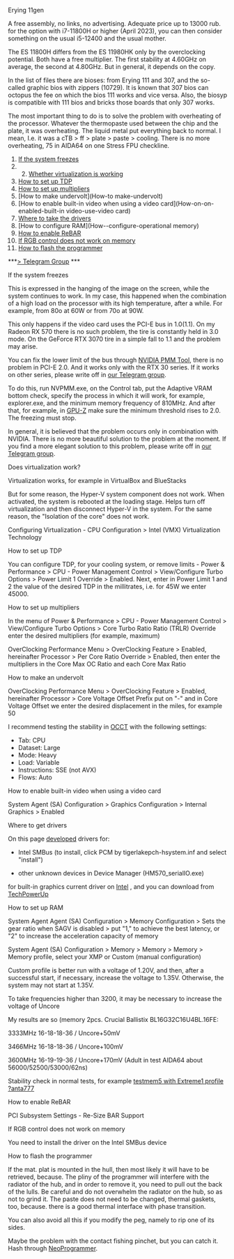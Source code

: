 Erying 11gen

A free assembly, no links, no advertising. Adequate price up to 13000 rub. for the option with i7-11800H or higher (April 2023), you can then consider something on the usual i5-12400 and the usual mother.

The ES 11800H differs from the ES 11980HK only by the overclocking potential. Both have a free multiplier. The first stability at 4.60GHz on average, the second at 4.80GHz. But in general, it depends on the copy.

In the list of files there are bioses: from Erying 111 and 307, and the so-called graphic bios with zippers (10729). It is known that 307 bios can octopus the fee on which the bios 111 works and vice versa. Also, the biosyp is compatible with 111 bios and bricks those boards that only 307 works.

The most important thing to do is to solve the problem with overheating of the processor. Whatever the thermopaste used between the chip and the plate, it was overheating. The liquid metal put everything back to normal. I mean, I.e. it was a cTB > ff > plate > paste > cooling. There is no more overheating, 75 in AIDA64 on one Stress FPU checkline.

1. [If the system freezes](If-free-systems)
2. 2. [Whether virtualization is working](Works-li-virtualization)
3. [How to set up TDP](How-configure-TDP)
4. [How to set up multipliers](How--configure-multipliers)
5. [How to make undervolt](How-to make-undervolt)
6. [How to enable built-in video when using a video card](How-on-on-enabled-built-in video-use-video card)
7. [Where to take the drivers](Where-take-drivers)
8. [How to configure RAM](How--configure-operational memory)
9. [How to enable ReBAR](How--Off-ReBAR)
10. [If RGB control does not work on memory](?If-non-work-work-management-RGB-on-memory)
11. [How to flash the programmer](How-Fake-programmer)

***[> Telegram Group](https://t.me/russian_xeon_community) ***

If the system freezes

This is expressed in the hanging of the image on the screen, while the system continues to work. In my case, this happened when the combination of a high load on the processor with its high temperature, after a while. For example, from 80o at 60W or from 70o at 90W.

This only happens if the video card uses the PCI-E bus in 1.0(1.1). On my Radeon RX 570 there is no such problem, the tire is constantly held in 3.0 mode. On the GeForce RTX 3070 tire in a simple fall to 1.1 and the problem may arise.

You can fix the lower limit of the bus through [NVIDIA PMM Tool](https://github.com/Koshak1013/HuananzhiX99_BIOS_mods/blob/master/Erying%2011gen/NVIDIA_PMM_Tool_vvv2.5.0.120_20230427.zip), there is no problem in PCI-E 2.0. And it works only with the RTX 30 series. If it works on other series, please write off in [our Telegram group](https://t.me/russian_xeon_community).

To do this, run NVPMM.exe, on the Control tab, put the Adaptive VRAM bottom check, specify the process in which it will work, for example, explorer.exe, and the minimum memory frequency of 810MHz. And after that, for example, in [GPU-Z](https://www.techpowerup.com/download/techpowerup-gpu-z/) make sure the minimum threshold rises to 2.0. The freezing must stop.

In general, it is believed that the problem occurs only in combination with NVIDIA. There is no more beautiful solution to the problem at the moment. If you find a more elegant solution to this problem, please write off in [our Telegram group](https://t.me/russian_xeon_community).

Does virtualization work?

Virtualization works, for example in VirtualBox and BlueStacks

But for some reason, the Hyper-V system component does not work. When activated, the system is rebooted at the loading stage. Helps turn off virtualization and then disconnect Hyper-V in the system. For the same reason, the "Isolation of the core" does not work.

Configuring Virtualization - CPU Configuration > Intel (VMX) Virtualization Technology

How to set up TDP

You can configure TDP, for your cooling system, or remove limits - Power & Performance > CPU - Power Management Control > View/Configure Turbo Options > Power Limit 1 Override > Enabled. Next, enter in Power Limit 1 and 2 the value of the desired TDP in the millitrates, i.e. for 45W we enter 45000.

How to set up multipliers

In the menu of Power & Performance > CPU - Power Management Control > View/Configure Turbo Options > Core Turbo Ratio Ratio (TRLR) Override enter the desired multipliers (for example, maximum)

OverClocking Performance Menu > OverClocking Feature > Enabled, hereinafter Processor > Per Core Ratio Override > Enabled, then enter the multipliers in the Core Max OC Ratio and each Core Max Ratio

How to make an undervolt

OverClocking Performance Menu > OverClocking Feature > Enabled, hereinafter Processor > Core Voltage Offset Prefix put on "-" and in Core Voltage Offset we enter the desired displacement in the miles, for example 50

I recommend testing the stability in [OCCT](https://www.ocbase.com/) with the following settings:

- Tab: CPU
- Dataset: Large
- Mode: Heavy
- Load: Variable
- Instructions: SSE (not AVX)
- Flows: Auto

How to enable built-in video when using a video card

System Agent (SA) Configuration > Graphics Configuration > Internal Graphics > Enabled

Where to get drivers

On this page [developed](https://github.com/Koshak1013/HuananzhiX99_BIOS_mods/blob/master/Erying%2011gen/drivers_erying11gen.zip) drivers for:

- Intel SMBus (to install, click PCM by tigerlakepch-hsystem.inf and select "install")

- other unknown devices in Device Manager (HM570_serialIO.exe)

for built-in graphics current driver on [Intel](https://www.intel.ru/content/www/en/en/download/726609/intel-arc-iris-xe-graphics-whql-windows.html) , and you can download from [TechPowerUp](https://www.techpowerup.com/down/intel-graphics-drivers)

How to set up RAM

System Agent Agent (SA) Configuration > Memory Configuration > Sets the gear ratio when SAGV is disabled > put "1," to achieve the best latency, or "2" to increase the acceleration capacity of memory

System Agent (SA) Configuration > Memory > Memory > Memory > Memory profile, select your XMP or Custom (manual configuration)

Custom profile is better run with a voltage of 1.20V, and then, after a successful start, if necessary, increase the voltage to 1.35V. Otherwise, the system may not start at 1.35V.

To take frequencies higher than 3200, it may be necessary to increase the voltage of Uncore

My results are so (memory 2pcs. Crucial Ballistix BL16G32C16U4BL.16FE:

3333MHz 16-18-18-36 / Uncore+50mV

3466MHz 16-18-18-36 / Uncore+100mV

3600MHz 16-19-19-36 / Uncore+170mV (Adult in test AIDA64 about 56000/52500/53000/62ns)

Stability check in normal tests, for example [testmem5 with Extreme1 profile ?anta777](https://github.com/Koshak1013/HuananzhiX99_BIOS_mods/bblob/master/TM5.zip)

How to enable ReBAR

PCI Subsystem Settings - Re-Size BAR Support

If RGB control does not work on memory

You need to install the driver on the Intel SMBus device

How to flash the programmer

If the mat. plat is mounted in the hull, then most likely it will have to be retrieved, because. The pliny of the programmer will interfere with the radiator of the hub, and in order to remove it, you need to pull out the back of the lulls. Be careful and do not overwhelm the radiator on the hub, so as not to grind it. The paste does not need to be changed, thermal gaskets, too, because. there is a good thermal interface with phase transition.

You can also avoid all this if you modify the peg, namely to rip one of its sides.

Maybe the problem with the contact fishing pinchet, but you can catch it. Hash through [NeoProgrammer](https://github.com/Koshak1013/HuananzhiX99_BIOS_mods/blob/master/NeoProgrammer_2.2.0.10.zip).